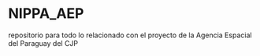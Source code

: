 # NIPPA_AEP
repositorio para todo lo relacionado con el proyecto de la Agencia Espacial del Paraguay del CJP
